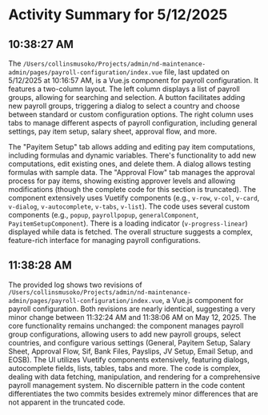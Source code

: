 # Activity Summary for 5/12/2025

## 10:38:27 AM
The `/Users/collinsmusoko/Projects/admin/nd-maintenance-admin/pages/payroll-configuration/index.vue` file, last updated on 5/12/2025 at 10:16:57 AM, is a Vue.js component for payroll configuration.  It features a two-column layout. The left column displays a list of payroll groups, allowing for searching and selection.  A button facilitates adding new payroll groups, triggering a dialog to select a country and choose between standard or custom configuration options.  The right column uses tabs to manage different aspects of payroll configuration, including general settings, pay item setup, salary sheet, approval flow, and more.

The "Payitem Setup" tab allows adding and editing pay item computations, including formulas and dynamic variables.  There's functionality to add new computations, edit existing ones, and delete them.  A dialog allows testing formulas with sample data.  The "Approval Flow" tab manages the approval process for pay items, showing existing approver levels and allowing modifications (though the complete code for this section is truncated).  The component extensively uses Vuetify components (e.g., `v-row`, `v-col`, `v-card`, `v-dialog`, `v-autocomplete`, `v-tabs`, `v-list`).  The code uses several custom components (e.g., `popup`, `payrollpopup`, `generalComponent`, `PayitemSetupComponent`).  There is a loading indicator (`v-progress-linear`) displayed while data is fetched.  The overall structure suggests a complex, feature-rich interface for managing payroll configurations.


## 11:38:28 AM
The provided log shows two revisions of `/Users/collinsmusoko/Projects/admin/nd-maintenance-admin/pages/payroll-configuration/index.vue`, a Vue.js component for payroll configuration.  Both revisions are nearly identical, suggesting a very minor change between 11:32:24 AM and 11:38:06 AM on May 12, 2025.  The core functionality remains unchanged:  the component manages payroll group configurations, allowing users to add new payroll groups, select countries, and configure various settings (General, Payitem Setup, Salary Sheet, Approval Flow, Sif, Bank Files, Payslips, JV Setup, Email Setup, and EOSB).  The UI utilizes Vuetify components extensively, featuring dialogs, autocomplete fields, lists, tables, tabs and more. The code is complex, dealing with data fetching, manipulation, and rendering for a comprehensive payroll management system.  No discernible pattern in the code content differentiates the two commits besides extremely minor differences that are not apparent in the truncated code.
